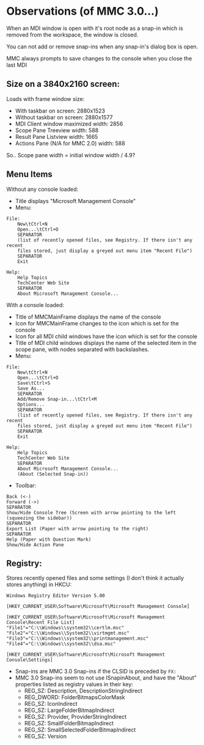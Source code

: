 # Observations (of MMC 3.0...)

When an MDI window is open with it's root node as a snap-in which is removed
from the workspace, the window is closed.

You can not add or remove snap-ins when any snap-in's dialog box is open.

MMC always prompts to save changes to the console when you close the last MDI

## Size on a 3840x2160 screen:

Loads with frame window size:
- With taskbar on screen: 2880x1523
- Without taskbar on screen: 2880x1577
- MDI Client window maximized width: 2856
- Scope Pane Treeview width: 588
- Result Pane Listview width: 1665
- Actions Pane (N/A for MMC 2.0) width: 588

So.. Scope pane width = initial window width / 4.9?

## Menu Items

Without any console loaded:

 - Title displays "Microsoft Management Console"
 - Menu:

```
File:
    New\tCtrl+N
    Open...\tCtrl+O
    SEPARATOR
    (list of recently opened files, see Registry. If there isn't any recent
    files stored, just display a greyed out menu item "Recent File")
    SEPARATOR
    Exit
    
Help:
    Help Topics
    TechCenter Web Site
    SEPARATOR
    About Microsoft Management Console...
```
    

With a console loaded:

- Title of MMCMainFrame displays the name of the console
- Icon for MMCMainFrame changes to the icon which is set for the console
- Icon for all MDI child windows have the icon which is set for the console
- Title of MDI child windows displays the name of the selected item in the
  scope pane, with nodes separated with backslashes.
- Menu:

```
File:
    New\tCtrl+N
    Open...\tCtrl+O
    Save\tCtrl+S
    Save As...
    SEPARATOR
    Add/Remove Snap-in...\tCtrl+M
    Options...
    SEPARATOR
    (list of recently opened files, see Registry. If there isn't any recent
    files stored, just display a greyed out menu item "Recent File")
    SEPARATOR
    Exit
    
Help:
    Help Topics
    TechCenter Web Site
    SEPARATOR
    About Microsoft Management Console...
    (About (Selected Snap-in))
```

- Toolbar:

```
Back (<-)
Forward (->)
SEPARATOR
Show/Hide Console Tree (Screen with arrow pointing to the left (squeezing the sidebar))
SEPARATOR
Export List (Paper with arrow pointing to the right)
SEPARATOR
Help (Paper with Question Mark)
Show/Hide Action Pane
```

## Registry:

Stores recently opened files and some settings (I don't think it actually stores
anything) in HKCU:

```reg
Windows Registry Editor Version 5.00

[HKEY_CURRENT_USER\Software\Microsoft\Microsoft Management Console]

[HKEY_CURRENT_USER\Software\Microsoft\Microsoft Management Console\Recent File List]
"File1"="C:\\Windows\\system32\\certlm.msc"
"File2"="C:\\Windows\\System32\\virtmgmt.msc"
"File3"="C:\\Windows\\system32\\printmanagement.msc"
"File4"="C:\\Windows\\system32\\dsa.msc"

[HKEY_CURRENT_USER\Software\Microsoft\Microsoft Management Console\Settings]

```

- Snap-ins are MMC 3.0 Snap-ins if the CLSID is preceded by `FX:`
- MMC 3.0 Snap-ins seem to not use ISnapinAbout, and have the "About" properties
  listed as registry values in their key:
    - REG_SZ: Description, DescriptionStringIndirect
    - REG_DWORD: FolderBitmapsColorMask
    - REG_SZ: IconIndirect
    - REG_SZ: LargeFolderBitmapIndirect
    - REG_SZ: Provider, ProviderStringIndirect
    - REG_SZ: SmallFolderBitmapIndirect
    - REG_SZ: SmallSelectedFolderBitmapIndirect
    - REG_SZ: Version